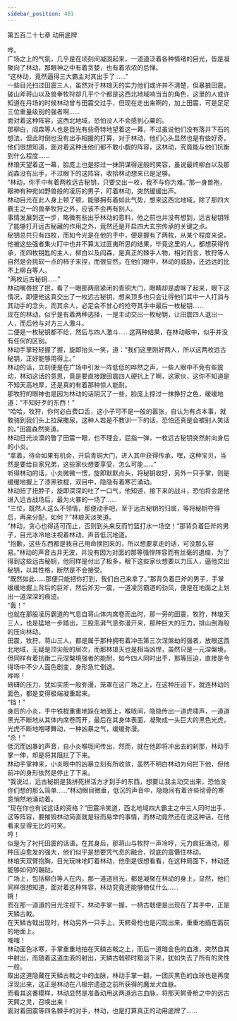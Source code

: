 ```yaml
---
sidebar_position: 481
---
```

 第五百二十七章 动用底牌


哗。  
广场之上的气氛，几乎是在顷刻间凝固起来，一道道泛着各种情绪的目光，皆是凝聚向了林动，那眼神之中有着贪婪，也有着浓浓的忌惮。  
“这林动，竟然逼得三大霸主对其出手了……”  
一些目光扫过田震三人，虽然对于林琅天的实力他们或许并不清楚，但暴狼田震，破山斧蒋山以及兽拳牧狩却几乎个个都是这西北地域响当当的角色，这里的人或许知道在丹场的时候林动曾与田震交过手，但现在走出来啊的，加上田震，可是足足三位重量级别的强者啊……  
面对着这种阵容，这西北地域，恐怕没人不会感到心粟的。  
那柳白，阎森等人也是目光有些奇特地望着这一幕，不过虽说他们没有落井下石的想法，但此时倒也没有出手相援的打算，对于林动，他们心头显然也是有些好奇，他们很想知道，面对着这种连他们都不敢小觑的阵容，这林动，究竟能与他们抗衡到什么程度……  
林琅天望着这一幕，脸庞上也是掠过一抹阴谋得逞般的笑容，虽说最终柳白以及那阎森没有出手，不过眼下的这阵容，收拾林动想来已是足够。  
“林动，你手中有着两枚远古秘钥，只要交出一枚，我不与你为难。”那一身兽袍，眼神有种宛如野兽般的凌厉的男子，盯着林动，突然缓缓出声。  
林动目光在此人身上顿了顿，能够拥有着如此气势，想来这西北地域，除了那四大霸主之一的兽拳牧狩之外，应该不会再有别人。  
事情发展到这一步，略微有些出乎林动的意料，他之前也并没有想到，远古秘钥除了能够打开远古秘藏的作用之外，竟然还是开启四大玄宗传承的关键之点。  
秘钥总共只有四枚，而如今光是在他的手中，便是握有了两枚，从某个程度来说，他被这些强者集火盯中也并不算太过匪夷所思的结果，毕竟这里的人，都想获得传承，而四枚钥匙的主人，柳白以及阎森，是真正的棘手人物，相对而言，牧狩等人自然是会挑软一点的柿子来捏，而很显然，在他们眼中，林动的威胁，还远远的比不上柳白等人。  
“两枚远古秘钥……”  
林动嘴唇抿了抿，看了一眼那两扇紧闭的青铜大门，眼睛却是虚眯了起来，眼下这情况，即便他这真交出了一枚远古秘钥，想来顶多也只会让得他们其中一人打消与其动手的念头，而其余人，必定会不甘心的抢夺其手中最后一枚秘钥……  
现在的林动，似乎是有着两种选择，一是主动交出一枚秘钥，让田震四人退出一人，而后他与对方三人激斗。  
二便是一枚秘钥都不给，然后与四人激斗……这两种结果，在林动眼中，似乎并没有任何的区别。  
林动手掌轻轻握了握，旋即抬头一笑，道：“我们这里刚好两人，所以这两枚远古秘钥，正好能够用得上。”  
林动的话，立刻便是在广场中引发一阵低低的哗然之声，一些人眼中不免有些震动，林动这话的意思，竟是要直接跟田震四人硬抗上了啊，这家伙，这你不知道是不知天高地厚，还是真的有着那种惊人能耐。  
那牧狩的眼神也是因为林动的话阴沉了一些，脸庞上掠过一抹狰狞之色，缓缓地道：“不知好歹的东西！”  
“哈哈，牧狩，你何必白费口舌，这小子可不是一般的嚣张，自认为有点本事，就敢骑到我们头上拉屎撒尿，这种人若是不教训一下的话，恐怕还真是会被别人笑话的。”田震森然笑道。  
林动目光淡漠的瞥了田震一眼，也不理会，屈指一弹，一枚远古秘钥突然射向身后的小炎。  
“拿着，待会如果有机会，开启青铜大门，进入其中获得传承，嘿，这种宝贝，当然是要给自家兄弟，这些家伙想要享受，怎么可能……”  
听得林动的话，小炎微微一愣，旋即默默点头，将秘钥收好，另外一只手掌，则是缓缓地握上了漆黑铁棍，双目中，隐隐有着寒芒涌动。  
林动扭了扭脖子，旋即深深的吐了一口气，他知道，接下来的战斗，恐怕将会是他进入远古战场后，最为火暴的一场了……  
“三位，既然人这么不领情，那便动手吧，至于远古秘钥的归属，等将秘钥夺得后，再来分配，如何？”林琅天淡笑道。  
“林动，贪心也得适可而止，否则到头来反而竹篮打水一场空！”那背负着巨斧的男子，目光冰冷地注视着林动，声音低沉地道。  
“抱歉，这些东西都是我自己用命换回来的，所以想要拿走的话，可没那么容易。”林动的声音古井无波，并没有因为对面的那等强悍阵容而有丝毫的退缩，为了得到这些远古秘钥，他同样是付出了极多，眼下这些家伙想要以力压人，逼他交出秘钥，以其性格，断然是不会接受。  
“既然如此……那便只能把你打到，我们自己来拿了。”那背负着巨斧的男子，手掌缓缓地握上背后的巨斧，然后斧刃一震，一道凌厉霸道的劲风，便是在地面之上划出一道深深的痕迹。  
“轰！”  
也就在那股凌厉霸道的气息自蒋山体内席卷而出时，那一旁的田震，牧狩，林琅天三人，也是猛地一步踏出，三股澎湃气息弥漫开来，那种巨大的压力，排山倒海般的压向林动。  
田震，牧狩，蒋山三人，都是属于那种拥有着冲击第三次涅槃劫的强者，放眼这西北地域，无疑是顶尖般的层次，而那林琅天也是相当凶悍，虽然只是一元涅槃境，但同样有着抗衡二元涅槃境强者的能耐，如今四人同时出手，那等压迫，直接是令得场中不少人面色剧变，身形急忙倒退。  
哗哗！  
磅礴的压力，犹如实质一般弥漫，笼罩在这广场之上，在这种压迫下，就连林动的面色，都是变得极端凝重起来。  
“铛！”  
身后的小炎，手中铁棍重重地跺在地面上，喉咙间，隐隐传出一道虎啸声，一道道黑光不断地从其体内席卷而开，最后在其身体表面，凝聚成一头巨大的黑色光虎，光虎不断地咆哮舞动，一种凶暴之气，缓缓弥漫。  
“杀！”  
低沉而凶暴的声音，自小炎喉咙间传出，然而，就在他即将冲出去的刹那，林动手掌一伸，却是将其阻拦了下来。  
林动手掌神来，小炎眼中的凶暴立刻有所收敛，虽然不明白林动为何拦下他，但他前冲的身形依然是停止了下来。  
“我说过，远古秘钥是我拼死拼活方才到手的东西，想要让我主动交出来，恐怕没你们想的那么简单……”林动眼目微垂，低沉的声音中，隐隐间有着许些彻骨的寒意悄然地涌动着。  
“现在你也有说这话的资格？”田震冷笑道，西北地域四大霸主之中三人同时出手，这等阵容，要摧毁林动简直就是轻而易举的事情，而林动竟然还在说这种话，在他看来显得无比的可笑。  
哼！  
似是为了衬托田震的话语，在其身后，那蒋山与牧狩一声冷哼，元力疯狂涌动，那种压迫愈发的强大，他们似乎是想要凭气息的融合，彻底的震慑住林动。  
林琅天双臂抱胸，目光玩味地盯着林动，他倒是很想看看，在这种局面下，林动还能够如何的蹦跶。  
广场上，包括柳白等人在内，那一道道目光，都是凝聚在林动的身上，显然，他们同样很想知道，面对着这种阵容，林动究竟还能够倚仗什么……  
锵！  
而在那一道道的目光注视下，林动手掌一握，一柄古戟便是出现在了其手中，正是天鳞古戟。  
在天鳞古戟出现时，林动另外一只手上，天鳄骨枪也是闪现出来，重重地插在面前的地面上。  
嗤嗤！  
林动面色冰寒，手掌重重地拍在天鳞古戟之上，而后一道暗金色的血液，突然自其中射出，而随着这道血液的射出，天鳞古戟顿时黯淡下来，犹如失去了所有的灵性一般。  
取出这道隐藏在天鳞古戟之中的血脉，林动手掌一翻，一团灰黑色的血球也是再度浮现出来，这正是林动在八极宗遗迹之前所获得的魔龙犬血脉。  
而看其这番模样，林动显然是准备动用这两道远古血脉，将那天鳄骨枪之中的远古天鳄之灵，召唤出来！  
面对着田震等四名棘手的对手，林动，也是打算真正的动用底牌了……  
  
  
